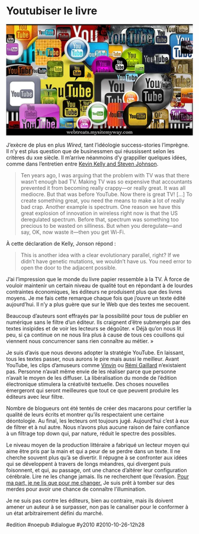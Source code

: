 # Youtubiser le livre

![](_i/4050775004_c4370f8a6e1.webp)

J’exècre de plus en plus *Wired*, tant l’idéologie success-stories l’imprègne. Il n’y est plus question que de businessmen qui réussissent selon les critères du xxe siècle. Il m’arrive néanmoins d’y grappiller quelques idées, comme dans l’entretien entre [Kevin Kelly and Steven Johnson](http://www.wired.com/magazine/2010/09/mf_kellyjohnson/all/1).

> Ten years ago, I was arguing that the problem with TV was that there wasn’t enough bad TV. Making TV was so expensive that accountants prevented it from becoming really crappy—or really great. It was all mediocre. But that was before YouTube. Now there is great TV! […] To create something great, you need the means to make a lot of really bad crap. Another example is spectrum. One reason we have this great explosion of innovation in wireless right now is that the US deregulated spectrum. Before that, spectrum was something too precious to be wasted on silliness. But when you deregulate—and say, OK, now waste it—then you get Wi-Fi.

À cette déclaration de Kelly, Jonson répond :

> This is another idea with a clear evolutionary parallel, right? If we didn’t have genetic mutations, we wouldn’t have us. You need error to open the door to the adjacent possible.

J’ai l’impression que le monde du livre papier ressemble à la TV. À force de vouloir maintenir un certain niveau de qualité tout en répondant à de lourdes contraintes économiques, les éditeurs ne produisent plus que des livres moyens. Je me fais cette remarque chaque fois que j’ouvre un texte édité aujourd’hui. Il n’y a plus guère que sur le Web que des textes me secouent.

Beaucoup d’auteurs sont effrayés par la possibilité pour tous de publier en numérique sans le filtre d’un éditeur. Ils craignent d’être submergés par des textes insipides et de voir les lecteurs se dégoûter. « Déjà qu’on nous lit peu, si ça continue on ne nous lira plus à cause de tous ces couillons qui viennent nous concurrencer sans rien connaître au métier. »

Je suis d’avis que nous devons adopter la stratégie YouTube. En laissant, tous les textes passer, nous aurons le pire mais aussi le meilleur. Avant YouTube, les clips d’amuseurs comme [Vinvin](http://www.vinvin.org/) ou [Rémi Gaillard](http://www.nimportequi.com/fr/) n’existaient pas. Personne n’avait même envie de les réaliser parce que personne n’avait le moyen de les diffuser. La libéralisation du monde de l’édition électronique stimulera la créativité textuelle. Des choses nouvelles émergeront qui seront meilleures que tout ce que peuvent produire les éditeurs avec leur filtre.

Nombre de blogueurs ont été tentés de créer des macarons pour certifier la qualité de leurs écrits et montrer qu’ils respectaient une certaine déontologie. Au final, les lecteurs ont toujours jugé. Aujourd’hui c’est à eux de filtrer et à nul autre. Nous n’avons plus aucune raison de faire confiance à un filtrage top down qui, par nature, réduit le spectre des possibles.

Le niveau moyen de la production littéraire a fabriqué un lecteur moyen qui aime être pris par la main et qui a peur de se perdre dans un texte. Il ne cherche souvent plus qu’à se divertir. Il répugne à se confronter aux idées qui se développent à travers de longs méandres, qui divergent puis foisonnent, et qui, au passage, ont une chance d’altérer leur configuration cérébrale. Lire ne les change jamais. Ils ne recherchent que l’évasion. [Pour ma part, je ne lis que pour me changer.](http://www.livrelle.com/2010/08/31/portrait-thierry-crouzet/) Je suis prêt à tomber sur des merdes pour avoir une chance de connaître l’illumination.

Je ne suis pas contre les éditeurs, bien au contraire, mais ils doivent amener un auteur à se surpasser, non pas le canaliser pour le conformer à un état arbitrairement défini du marché.

#edition #noepub #dialogue #y2010 #2010-10-26-12h28
